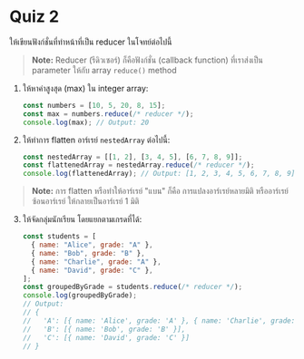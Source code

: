 # Quiz 2

ให้เขียนฟังก์ชั่นที่ทำหน้าที่เป็น reducer ในโจทย์ต่อไปนี้

> **Note:** Reducer (รีดิวเซอร์) ก็คือฟังก์ชั่น (callback function) ที่เราส่งเป็น parameter ให้กับ array `reduce()` method

1. ให้หาค่าสูงสุด (max) ใน integer array:

    ```javascript
    const numbers = [10, 5, 20, 8, 15];
    const max = numbers.reduce(/* reducer */);
    console.log(max); // Output: 20
    ```

2. ให้ทำการ flatten อาร์เรย์ `nestedArray` ต่อไปนี้:

    ```javascript
    const nestedArray = [[1, 2], [3, 4, 5], [6, 7, 8, 9]];
    const flattenedArray = nestedArray.reduce(/* reducer */);
    console.log(flattenedArray); // Output: [1, 2, 3, 4, 5, 6, 7, 8, 9]
    ```

> **Note:** การ flatten หรือทำให้อาร์เรย์ "แบน" ก็คือ การแปลงอาร์เรย์หลายมิติ หรืออาร์เรย์ซ้อนอาร์เรย์ ให้กลายเป็นอาร์เรย์ 1 มิติ

3. ให้จัดกลุ่มนักเรียน โดยแยกตามเกรดที่ได้:

    ```javascript
    const students = [
      { name: "Alice", grade: "A" },
      { name: "Bob", grade: "B" },
      { name: "Charlie", grade: "A" },
      { name: "David", grade: "C" },
    ];
    const groupedByGrade = students.reduce(/* reducer */);
    console.log(groupedByGrade);
    // Output:
    // {
    //   'A': [{ name: 'Alice', grade: 'A' }, { name: 'Charlie', grade: 'A' }],
    //   'B': [{ name: 'Bob', grade: 'B' }],
    //   'C': [{ name: 'David', grade: 'C' }]
    // }
    ```
